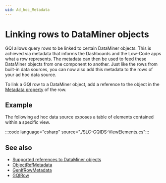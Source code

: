 ```yaml
---
uid: Ad_hoc_Metadata
---
```


# Linking rows to DataMiner objects

GQI allows query rows to be linked to certain DataMiner objects. This is achieved via metadata that informs the Dashboards and the Low-Code apps what a row represents. The metadata can then be used to feed these DataMiner objects from one component to another.
Just like the rows from built-in data sources, you can now also add this metadata to the rows of your ad hoc data source.

To link a GQI row to a DataMiner object, add a reference to the object in the [Metadata property](xref:GQI_GQIRow#properties) of the row.

## Example

The following ad hoc data source exposes a table of elements contained within a specific view.

:::code language="csharp" source="./SLC-GQIDS-ViewElements.cs":::

## See also

- [Supported references to DataMiner objects](xref:GQI_ObjectRefMetadata#dmaobjectref)
- [ObjectRefMetadata](xref:GQI_ObjectRefMetadata)
- [GenIfRowMetadata](xref:GQI_GenIfRowMetadata)
- [GQIRow](xref:GQI_GQIRow)
